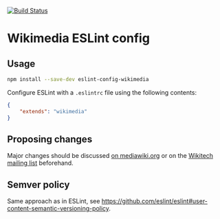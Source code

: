 [![Build Status](https://travis-ci.org/markelog/eslint-config-wikimedia.svg)](https://travis-ci.org/markelog/eslint-config-wikimedia)

# Wikimedia ESLint config

## Usage

```sh
npm install --save-dev eslint-config-wikimedia
```

Configure ESLint with a `.eslintrc` file using the following contents:
```json
{
	"extends": "wikimedia"
}
```

## Proposing changes

Major changes should be discussed [on mediawiki.org](https://www.mediawiki.org/wiki/Manual_talk:Coding_conventions/JavaScript) or on the [Wikitech mailing list](https://lists.wikimedia.org/mailman/listinfo/wikitech-l) beforehand.

## Semver policy

Same approach as in ESLint, see https://github.com/eslint/eslint#user-content-semantic-versioning-policy.
